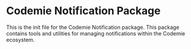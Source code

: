 # Codemie Notification Package

This is the init file for the Codemie Notification package. This package contains tools and utilities for managing notifications within the Codemie ecosystem.